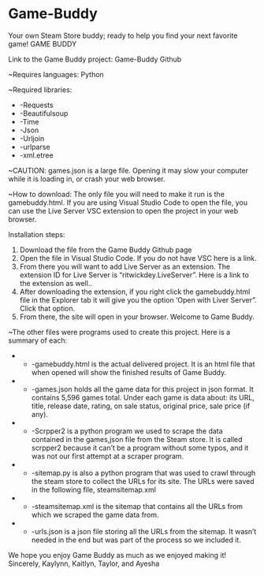 # Game-Buddy
Your own Steam Store buddy; ready to help you find your next favorite game!
GAME BUDDY

Link to the Game Buddy project: Game-Buddy Github

~Requires languages:
Python

~Required libraries:
- -Requests
- -Beautifulsoup
- -Time
- -Json
- -Urljoin
- -urlparse
- -xml.etree

~CAUTION: games.json is a large file. Opening it may slow your computer while it is loading in, or crash your web browser. 

~How to download:
The only file you will need to make it run is the gamebuddy.html. If you are using Visual Studio Code to open the file, you can use the Live Server VSC extension to open the project in your web browser.

Installation steps:
1) Download the file from the Game Buddy Github page
2) Open the file in Visual Studio Code. If you do not have VSC here is a link.
3) From there you will want to add Live Server as an extension. The extension ID for Live Server is “ritwickdey.LiveServer”. Here is a link to the extension as well..
4) After downloading the extension, if you right click the gamebuddy.html file in the Explorer tab it will give you the option ‘Open with Liver Server”. Click that option.
5) From there, the site will open in your browser. Welcome to Game Buddy.


~The other files were programs used to create this project. Here is a summary of each:
- - -gamebuddy.html is the actual delivered project. It is an html file that when opened will show the finished results of Game Buddy.
- - -games.json holds all the game data for this project in json format. It contains  5,596 games total. Under each game is data about: its URL, title, release date, rating, on sale status, original price, sale price (if any).
- - -Scrpper2 is a python program we used to scrape the data contained in the games,json file from the Steam store. It is called scrpper2 because it can’t be a program without some typos, and it was not our first attempt at a scraper program. 
- - -sitemap.py is also a python program that was used to crawl through the steam store to collect the URLs for its site. The URLs were saved in the following file, steamsitemap.xml
- - -steamsitemap.xml is the sitemap that contains all the URLs from which we scraped the game data from.
- - -urls.json is a json file storing all the URLs from the sitemap. It wasn’t needed in the end but was part of the process so we included it.

We hope you enjoy Game Buddy as much as we enjoyed making it!
Sincerely,
Kaylynn, Kaitlyn, Taylor, and Ayesha
